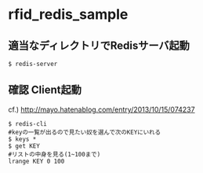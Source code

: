 # rfid_redis_sample
## 適当なディレクトリでRedisサーバ起動
```
$ redis-server
```
## 確認 Client起動
cf.) http://mayo.hatenablog.com/entry/2013/10/15/074237
```
$ redis-cli
#keyの一覧が出るので見たい奴を選んで次のKEYにいれる
$ keys *  
$ get KEY
#リストの中身を見る(1~100まで)
lrange KEY 0 100

```
